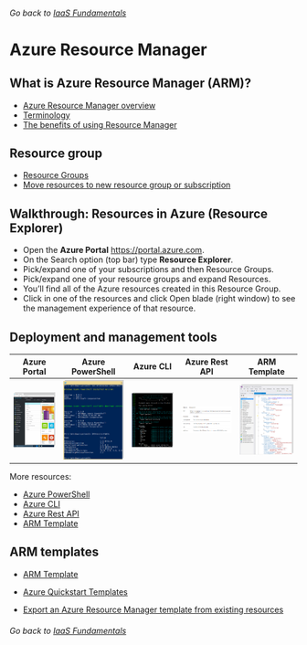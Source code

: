 ###### Go back to [IaaS Fundamentals](0-iaas-fundamentals.md#delivery-guide)

# Azure Resource Manager

## What is Azure Resource Manager (ARM)?

* [Azure Resource Manager overview](https://docs.microsoft.com/en-us/azure/azure-resource-manager/resource-group-overview) 
* [Terminology](https://docs.microsoft.com/en-us/azure/azure-resource-manager/resource-group-overview#terminology)
* [The benefits of using Resource Manager](https://docs.microsoft.com/en-us/azure/azure-resource-manager/resource-group-overview#the-benefits-of-using-resource-manager)


## Resource group

* [Resource Groups](https://docs.microsoft.com/en-us/azure/azure-resource-manager/resource-group-overview#resource-groups) 
* [Move resources to new resource group or subscription](https://docs.microsoft.com/en-us/azure/azure-resource-manager/resource-group-move-resources)


## Walkthrough: Resources in Azure (Resource Explorer)

* Open the **Azure Portal** https://portal.azure.com.
* On the Search option (top bar) type **Resource Explorer**.
* Pick/expand one of your subscriptions and then Resource Groups.
* Pick/expand one of your resource groups and expand Resources.
* You’ll find all of the Azure resources created in this Resource Group.
* Click in one of the resources and click Open blade (right window) to see the management experience of that resource.



## Deployment and management tools

| Azure Portal  | Azure PowerShell | Azure CLI  | Azure Rest API | ARM Template |
| ------------- | ------------- | ------------- |------------- | ------------- |
| ![alt text](media/azure-portal.png "Azure Portal") | ![alt text](media/azure-powershell.png "Azure Portal") | ![alt text](media/azure-cli.png "Azure Portal") | ![alt text](media/azure-restapi.png "Azure Portal") | ![alt text](media/arm-templates.png "Azure Portal") |

More resources:
* [Azure PowerShell](https://docs.microsoft.com/en-us/powershell/azure)
* [Azure CLI](https://docs.microsoft.com/en-us/cli/azure/overview)
* [Azure Rest API](https://docs.microsoft.com/en-us/rest/api/)
* [ARM Template](https://docs.microsoft.com/en-us/azure/azure-resource-manager/resource-group-overview#template-deployment)


## ARM templates

* [ARM Template](https://docs.microsoft.com/en-us/azure/azure-resource-manager/resource-group-overview#template-deployment)

* [Azure Quickstart Templates](https://azure.microsoft.com/en-us/resources/templates/)

* [Export an Azure Resource Manager template from existing resources](https://docs.microsoft.com/en-us/azure/azure-resource-manager/resource-manager-export-template)




###### Go back to [IaaS Fundamentals](0-iaas-fundamentals.md#delivery-guide)